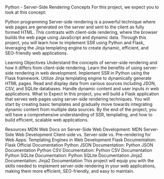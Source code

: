 Python - Server-Side Rendering
Concepts
For this project, we expect you to look at this concept:

Python programming
Server-side rendering is a powerful technique where web pages are generated on the server and sent to the client as fully formed HTML. This contrasts with client-side rendering, where the browser builds the web page using JavaScript and dynamic data. Through this project, you will learn how to implement SSR using Python and Flask, leveraging the Jinja templating engine to create dynamic, efficient, and SEO-friendly web applications.

Learning Objectives
Understand the concepts of server-side rendering and how it differs from client-side rendering.
Learn the benefits of using server-side rendering in web development.
Implement SSR in Python using the Flask framework.
Utilize Jinja templating engine to dynamically generate HTML pages.
Read and display data from various sources including JSON, CSV, and SQLite databases.
Handle dynamic content and user inputs in web applications.
What to Expect
In this project, you will build a Flask application that serves web pages using server-side rendering techniques. You will start by creating basic templates and gradually move towards integrating dynamic content from multiple data sources. By the end of the project, you will have a comprehensive understanding of SSR, templating, and how to build efficient, scalable web applications.

Resources
MDN Web Docs on Server-Side Web Development: MDN Server-Side Web Development
Client-side vs. Server-side vs. Pre-rendering for Web Apps: Templating Engines in Web Development
Flask Documentation: Flask Official Documentation
Python JSON Documentation: Python JSON Documentation
Python CSV Documentation: Python CSV Documentation
Python SQLite Documentation: Python SQLite Documentation
Jinja2 Documentation: Jinja2 Documentation
This project will equip you with the skills needed to implement server-side rendering in your web applications, making them more efficient, SEO-friendly, and easy to maintain.